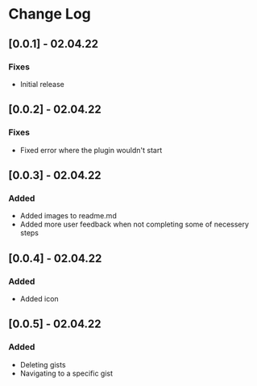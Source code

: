 # Change Log

## [0.0.1] - 02.04.22
### Fixes
- Initial release

## [0.0.2] - 02.04.22
### Fixes
- Fixed error where the plugin wouldn't start

## [0.0.3] - 02.04.22
### Added
- Added images to readme.md
- Added more user feedback when not completing some of necessery steps

## [0.0.4] - 02.04.22
### Added
- Added icon
## [0.0.5] - 02.04.22
### Added
- Deleting gists
- Navigating to a specific gist